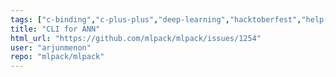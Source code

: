```yaml
---
tags: ["c-binding","c-plus-plus","deep-learning","hacktoberfest","help-wanted","machine-learning","machine-learning-library","nearest-neighbor-search","regression","s-keep-open","scientific-computing","t-feature-request"]
title: "CLI for ANN"
html_url: "https://github.com/mlpack/mlpack/issues/1254"
user: "arjunmenon"
repo: "mlpack/mlpack"
---
```



